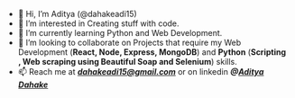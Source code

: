 - 👋 Hi, I’m Aditya (@dahakeadi15)
- 👀 I’m interested in Creating stuff with code.
- 🌱 I’m currently learning Python and Web Development.
- 💞️ I’m looking to collaborate on Projects that require my Web Development (**React, Node, Express, MongoDB**) and **Python** (**Scripting , Web scraping using Beautiful Soap and Selenium**) skills.
- 📫 Reach me at ***dahakeadi15@gmail.com*** or on linkedin ***@[Aditya Dahake](https://www.linkedin.com/in/adityadahake/)***

<!---
dahakeadi15/dahakeadi15 is a ✨ special ✨ repository because its `README.md` (this file) appears on your GitHub profile.
You can click the Preview link to take a look at your changes.
--->
